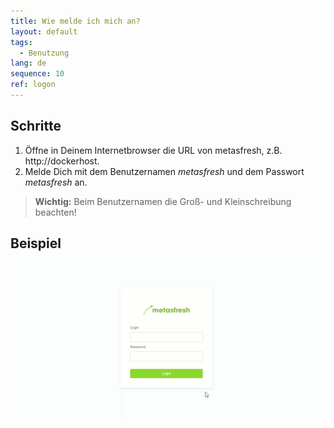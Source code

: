```yaml
---
title: Wie melde ich mich an?
layout: default
tags:
  - Benutzung
lang: de
sequence: 10
ref: logon
---
```


## Schritte

1. Öffne in Deinem Internetbrowser die URL von metasfresh, z.B. http://dockerhost.
1. Melde Dich mit dem Benutzernamen _metasfresh_ und dem Passwort _metasfresh_ an.


 > **Wichtig:** Beim Benutzernamen die Groß- und Kleinschreibung beachten!


## Beispiel
![](assets/login.gif)
